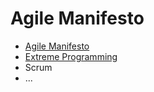 # Agile Manifesto

* [Agile Manifesto](https://agilemanifesto.org/)
* [Extreme Programming](http://www.extremeprogramming.org/)
* Scrum
* ...


